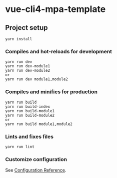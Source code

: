 # vue-cli4-mpa-template

## Project setup
```
yarn install
```

### Compiles and hot-reloads for development
```
yarn run dev
yarn run dev-module1
yarn run dev-module2
or
yarn run dev module1,module2
```

### Compiles and minifies for production
```
yarn run build
yarn run build-index
yarn run build-module1
yarn run build-module2
or
yarn run build module1,module2
```

### Lints and fixes files
```
yarn run lint
```

### Customize configuration
See [Configuration Reference](https://cli.vuejs.org/config/).
